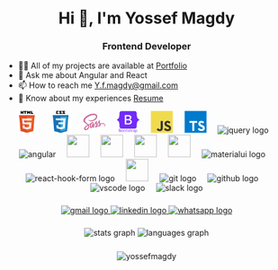                                                          
<h1 align="center">Hi 👋, I'm Yossef Magdy</h1>                                  

<h3 align="center">Frontend Developer </h3>

- 👨‍💻 All of my projects are available at [Portfolio](https://yossefmagdy.vercel.app)
- 💬 Ask me about Angular and React
- 📫 How to reach me Y.f.magdy@gmail.com
- 📄 Know about my experiences [Resume](https://drive.google.com/file/d/1TzUdJZINNbWVVIKZuZ9ACuHFDcV-RfC9/view?usp=sharing)



<div align="center">
   <img src="https://raw.githubusercontent.com/devicons/devicon/master/icons/html5/html5-original-wordmark.svg" alt="html5" width="40" height="40"/>
   <img width="12" />
   <img src="https://raw.githubusercontent.com/devicons/devicon/master/icons/css3/css3-original-wordmark.svg" alt="css3" width="40" height="40"/>
   <img width="12" />
   <img src="https://raw.githubusercontent.com/devicons/devicon/master/icons/sass/sass-original.svg" alt="sass" width="40" height="40"/>
   <img width="12" />
   <img src="https://raw.githubusercontent.com/devicons/devicon/master/icons/bootstrap/bootstrap-plain-wordmark.svg" alt="bootstrap" width="40" height="40"/>
   <img width="12" />
   <img src="https://raw.githubusercontent.com/devicons/devicon/master/icons/javascript/javascript-original.svg" alt="javascript" width="40" height="40"/>
   <img width="12" />
   <img src="https://raw.githubusercontent.com/devicons/devicon/master/icons/typescript/typescript-original.svg" alt="typescript" width="40" height="40"/>
   <img width="12" />
   <img src="https://cdn.jsdelivr.net/gh/devicons/devicon/icons/jquery/jquery-original.svg" height="30" alt="jquery logo" width="40" height="40" />
   <img width="12" />
   <img src="https://angular.io/assets/images/logos/angular/angular.svg" alt="angular" width="40" height="40"/>
   <img width="12" />
   <img src="https://cdn.jsdelivr.net/gh/devicons/devicon@latest/icons/ngrx/ngrx-original.svg"  width="40" height="40"/>
   <img width="12" />
   <img src="https://cdn.jsdelivr.net/gh/devicons/devicon@latest/icons/jasmine/jasmine-original.svg" width="40" height="40" />
   <img width="12" />
   <img src="https://cdn.jsdelivr.net/gh/devicons/devicon@latest/icons/karma/karma-original.svg" width="40" height="40" />
   <img width="12" />
   <img src="https://cdn.jsdelivr.net/gh/devicons/devicon@latest/icons/react/react-original.svg"  width="40" height="40"/>
   <img width="12" />
   <img src="https://cdn.jsdelivr.net/gh/devicons/devicon/icons/materialui/materialui-original.svg" height="30" alt="materialui logo" width="40" height="40"  />
   <img width="12" />
   <img src="https://react-hook-form.com/images/logo/react-hook-form-logo-only.svg"width="40" height="40" alt="react-hook-form logo"  />
   <img width="12" />
   <img src="https://cdn.jsdelivr.net/gh/devicons/devicon@latest/icons/redux/redux-original.svg"  width="40" height="40"/>
   <img width="12" />
   <img src="https://cdn.jsdelivr.net/gh/devicons/devicon/icons/git/git-original.svg"width="40" height="40" alt="git logo"  />
   <img width="12" />
   <img src="https://cdn.jsdelivr.net/gh/devicons/devicon/icons/github/github-original.svg" width="40" height="40" alt="github logo"  />
   <img width="12" />
   <img src="https://cdn.jsdelivr.net/gh/devicons/devicon/icons/vscode/vscode-original.svg" width="40" height="40" alt="vscode logo"  />
   <img width="12" />
   <img src="https://cdn.jsdelivr.net/gh/devicons/devicon/icons/slack/slack-original.svg" width="40" height="40" alt="slack logo"  />
</div>

###

<div align="center">
  <a href="mailto:y.f.magdy@gmail.com" target="_blank">
    <img src="https://img.shields.io/static/v1?message=Gmail&logo=gmail&label=&color=D14836&logoColor=white&labelColor=&style=for-the-badge" height="35" alt="gmail logo"  />
  </a>
  <a href="https://www.linkedin.com/in/yossef-magdi/" target="_blank">
    <img src="https://img.shields.io/static/v1?message=LinkedIn&logo=linkedin&label=&color=0077B5&logoColor=white&labelColor=&style=for-the-badge" height="35" alt="linkedin logo"  />
  </a>
  <a href="https://wa.me/201149929873" target="_blank">
    <img src="https://img.shields.io/static/v1?message=Whatsapp&logo=whatsapp&label=&color=25D366&logoColor=white&labelColor=&style=for-the-badge" height="35" alt="whatsapp logo"  />
  </a>
</div>

###

<div align="center">
  <img src="https://github-readme-stats.vercel.app/api?username=YossefMagdy&hide_title=false&hide_rank=false&show_icons=true&include_all_commits=true&count_private=true&disable_animations=false&theme=github_dark&locale=en&hide_border=false" height="150" alt="stats graph"  />
  <img src="https://github-readme-stats.vercel.app/api/top-langs?username=YossefMagdy&locale=en&hide_title=false&layout=compact&card_width=320&langs_count=5&theme=github_dark&hide_border=false" height="150" alt="languages graph"  />
</div>

###
 
###
  <p align="center"><img align="center" src="https://github-readme-streak-stats.herokuapp.com/?user=YossefMagdy&" alt="yossefmagdy"></p>


